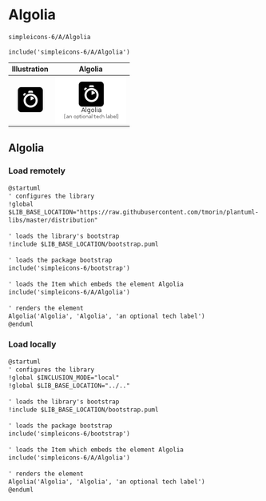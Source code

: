 # Algolia


```text
simpleicons-6/A/Algolia
```

```text
include('simpleicons-6/A/Algolia')
```



| Illustration | Algolia |
| :---: | :---: |
| ![illustration for Illustration](../../simpleicons-6/A/Algolia.png) | ![illustration for Algolia](../../simpleicons-6/A/Algolia.Local.png) |




## Algolia

### Load remotely
```plantuml
@startuml
' configures the library
!global $LIB_BASE_LOCATION="https://raw.githubusercontent.com/tmorin/plantuml-libs/master/distribution"

' loads the library's bootstrap
!include $LIB_BASE_LOCATION/bootstrap.puml

' loads the package bootstrap
include('simpleicons-6/bootstrap')

' loads the Item which embeds the element Algolia
include('simpleicons-6/A/Algolia')

' renders the element
Algolia('Algolia', 'Algolia', 'an optional tech label')
@enduml
```

### Load locally
```plantuml
@startuml
' configures the library
!global $INCLUSION_MODE="local"
!global $LIB_BASE_LOCATION="../.."

' loads the library's bootstrap
!include $LIB_BASE_LOCATION/bootstrap.puml

' loads the package bootstrap
include('simpleicons-6/bootstrap')

' loads the Item which embeds the element Algolia
include('simpleicons-6/A/Algolia')

' renders the element
Algolia('Algolia', 'Algolia', 'an optional tech label')
@enduml
```

